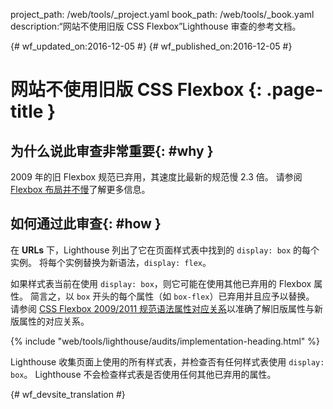 project_path: /web/tools/_project.yaml
book_path: /web/tools/_book.yaml
description:“网站不使用旧版 CSS Flexbox”Lighthouse 审查的参考文档。

{# wf_updated_on:2016-12-05 #}
{# wf_published_on:2016-12-05 #}

# 网站不使用旧版 CSS Flexbox {: .page-title }

## 为什么说此审查非常重要{: #why }

2009 年的旧 Flexbox 规范已弃用，其速度比最新的规范慢 2.3 倍。
请参阅 [Flexbox 布局并不慢][slow]了解更多信息。


[slow]: /web/updates/2013/10/Flexbox-layout-isn-t-slow

## 如何通过此审查{: #how }

在 **URLs** 下，Lighthouse 列出了它在页面样式表中找到的 `display: box` 的每个实例。
将每个实例替换为新语法，`display: flex`。


如果样式表当前在使用 `display: box`，则它可能在使用其他已弃用的 Flexbox 属性。
简言之，以 `box` 开头的每个属性（如 `box-flex`）已弃用并且应予以替换。
请参阅 [CSS Flexbox 2009/2011 规范语法属性对应关系][map]以准确了解旧版属性与新版属性的对应关系。



[map]: https://wiki.csswg.org/spec/flexbox-2009-2011-spec-property-mapping

{% include "web/tools/lighthouse/audits/implementation-heading.html" %}

Lighthouse 收集页面上使用的所有样式表，并检查否有任何样式表使用 `display: box`。
Lighthouse 不会检查样式表是否使用任何其他已弃用的属性。



{# wf_devsite_translation #}

